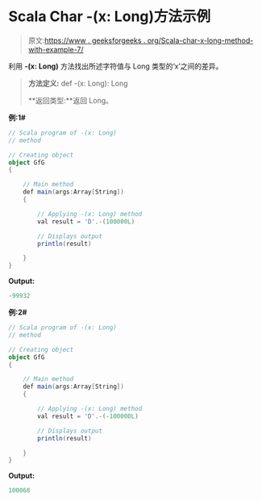 # Scala Char -(x: Long)方法示例

> 原文:[https://www . geeksforgeeks . org/Scala-char-x-long-method-with-example-7/](https://www.geeksforgeeks.org/scala-char-x-long-method-with-example-7/)

利用 **-(x: Long)** 方法找出所述字符值与 Long 类型的‘x’之间的差异。

> **方法定义:** def -(x: Long): Long
> 
> **返回类型:**返回 Long。

**例:1#**

```scala
// Scala program of -(x: Long)
// method

// Creating object
object GfG
{ 

    // Main method
    def main(args:Array[String])
    {

        // Applying -(x: Long) method 
        val result = 'D'.-(100000L)

        // Displays output
        println(result)

    }
} 
```

**Output:**

```scala
-99932

```

**例:2#**

```scala
// Scala program of -(x: Long)
// method

// Creating object
object GfG
{ 

    // Main method
    def main(args:Array[String])
    {

        // Applying -(x: Long) method
        val result = 'D'.-(-100000L)

        // Displays output
        println(result)

    }
} 
```

**Output:**

```scala
100068

```